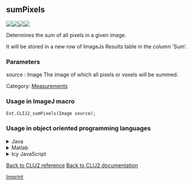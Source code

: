 ## sumPixels
<img src="images/mini_empty_logo.png"/><img src="images/mini_empty_logo.png"/><img src="images/mini_empty_logo.png"/><img src="images/mini_empty_logo.png"/>

Determines the sum of all pixels in a given image. 

It will be stored in a new row of ImageJs
Results table in the column 'Sum'.

### Parameters

source : Image
    The image of which all pixels or voxels will be summed.


Category: [Measurements](https://clij.github.io/clij2-docs/reference__measurement)

### Usage in ImageJ macro
```
Ext.CLIJ2_sumPixels(Image source);
```


### Usage in object oriented programming languages



<details>

<summary>
Java
</summary>
<pre class="highlight">// init CLIJ and GPU
import net.haesleinhuepf.clij2.CLIJ2;
import net.haesleinhuepf.clij.clearcl.ClearCLBuffer;
CLIJ2 clij2 = CLIJ2.getInstance();

// get input parameters
ClearCLBuffer source = clij2.push(sourceImagePlus);
</pre>

<pre class="highlight">
// Execute operation on GPU
double resultSumPixels = clij2.sumPixels(source);
</pre>

<pre class="highlight">
// show result
System.out.println(resultSumPixels);

// cleanup memory on GPU
clij2.release(source);
</pre>

</details>



<details>

<summary>
Matlab
</summary>
<pre class="highlight">% init CLIJ and GPU
clij2 = init_clatlab();

% get input parameters
source = clij2.pushMat(source_matrix);
</pre>

<pre class="highlight">
% Execute operation on GPU
double resultSumPixels = clij2.sumPixels(source);
</pre>

<pre class="highlight">
% show result
System.out.println(resultSumPixels);

% cleanup memory on GPU
clij2.release(source);
</pre>

</details>



<details>

<summary>
Icy JavaScript
</summary>
<pre class="highlight">// init CLIJ and GPU
importClass(net.haesleinhuepf.clicy.CLICY);
importClass(Packages.icy.main.Icy);

clij2 = CLICY.getInstance();

// get input parameters
source_sequence = getSequence();
source = clij2.pushSequence(source_sequence);
</pre>

<pre class="highlight">
// Execute operation on GPU
double resultSumPixels = clij2.sumPixels(source);
</pre>

<pre class="highlight">
// show result
System.out.println(resultSumPixels);

// cleanup memory on GPU
clij2.release(source);
</pre>

</details>



[Back to CLIJ2 reference](https://clij.github.io/clij2-docs/reference)
[Back to CLIJ2 documentation](https://clij.github.io/clij2-docs)

[Imprint](https://clij.github.io/imprint)
